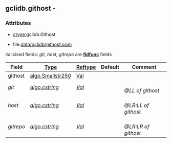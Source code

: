 ## gclidb.githost -


### Attributes
<a href="#attributes"></a>
<!-- dev.mdmark  mdmark:MDSECTION  state:BEG_AUTO  param:Attributes -->
* [ctype:](/txt/ssimdb/dmmeta/ctype.md)gclidb.Githost

* file:[data/gclidb/githost.ssim](/data/gclidb/githost.ssim)

italicised fields: *git, host, gitrepo* are [**fldfunc**](/txt/ssim.md#fldfunc) fields

|Field|[Type](/txt/ssimdb/dmmeta/ctype.md)|[Reftype](/txt/ssimdb/dmmeta/reftype.md)|Default|Comment|
|---|---|---|---|---|
|githost|[algo.Smallstr250](/txt/protocol/algo/README.md#algo-smallstr250)|[Val](/txt/exe/amc/reftypes.md#val)|||
|*git*|*[algo.cstring](/txt/protocol/algo/cstring.md)*|*[Val](/txt/exe/amc/reftypes.md#val)*||*<br>@LL of githost*|
|*host*|*[algo.cstring](/txt/protocol/algo/cstring.md)*|*[Val](/txt/exe/amc/reftypes.md#val)*||*<br>@LR:LL of githost*|
|*gitrepo*|*[algo.cstring](/txt/protocol/algo/cstring.md)*|*[Val](/txt/exe/amc/reftypes.md#val)*||*<br>@LR:LR of githost*|

<!-- dev.mdmark  mdmark:MDSECTION  state:END_AUTO  param:Attributes -->

